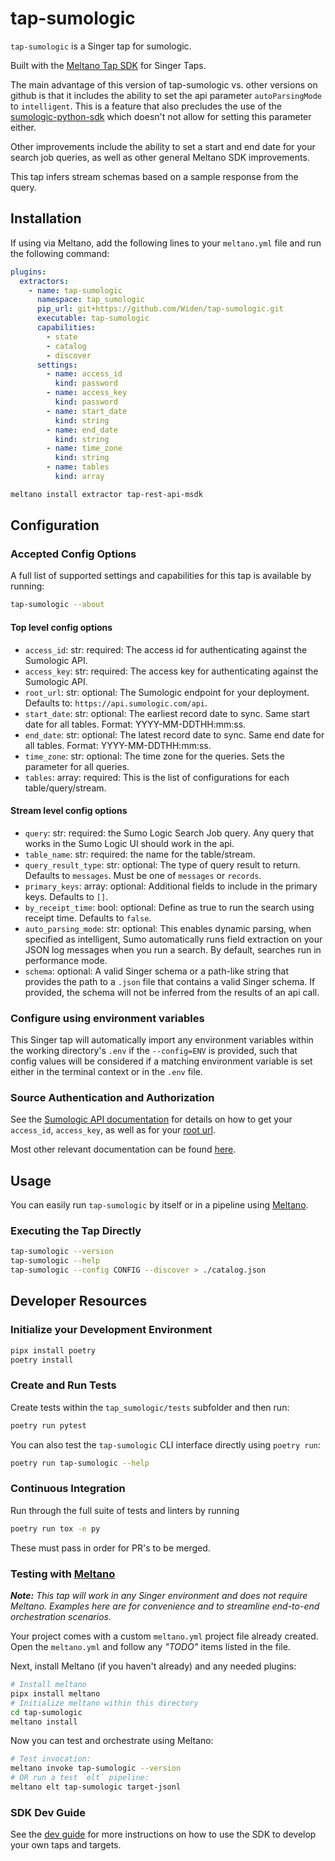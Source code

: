 # tap-sumologic

`tap-sumologic` is a Singer tap for sumologic.

Built with the [Meltano Tap SDK](https://sdk.meltano.com) for Singer Taps.

The main advantage of this version of tap-sumologic vs. other versions on github is that it
includes the ability to set the api parameter `autoParsingMode` to `intelligent`. This is a
feature that also precludes the use of the [sumologic-python-sdk](https://github.com/SumoLogic/sumologic-python-sdk)
which doesn't not allow for setting this parameter either.

Other improvements include the ability to set a start and end date for your search job 
queries, as well as other general Meltano SDK improvements.

This tap infers stream schemas based on a sample response from the query.

## Installation

If using via Meltano, add the following lines to your `meltano.yml` file and run the following command:

```yaml
plugins:
  extractors:
    - name: tap-sumologic
      namespace: tap_sumologic
      pip_url: git+https://github.com/Widen/tap-sumologic.git
      executable: tap-sumologic
      capabilities:
        - state
        - catalog
        - discover
      settings:
        - name: access_id
          kind: password
        - name: access_key
          kind: password
        - name: start_date
          kind: string
        - name: end_date
          kind: string
        - name: time_zone
          kind: string
        - name: tables
          kind: array

```

```bash
meltano install extractor tap-rest-api-msdk
```

## Configuration

### Accepted Config Options

A full list of supported settings and capabilities for this
tap is available by running:

```bash
tap-sumologic --about
```

#### Top level config options
- `access_id`: str: required: The access id for authenticating against the Sumologic API.
- `access_key`: str: required: The access key for authenticating against the Sumologic API.
- `root_url`: str: optional: The Sumologic endpoint for your deployment. Defaults to: `https://api.sumologic.com/api`. 
- `start_date`: str: optional: The earliest record date to sync. Same start date for all tables. Format: YYYY-MM-DDTHH:mm:ss.
- `end_date`: str: optional: The latest record date to sync. Same end date for all tables. Format: YYYY-MM-DDTHH:mm:ss.
- `time_zone`: str: optional: The time zone for the queries. Sets the parameter for all queries.
- `tables`: array: required: This is the list of configurations for each table/query/stream.

#### Stream level config options
- `query`: str: required: the Sumo Logic Search Job query. Any query that works in the Sumo Logic UI should work in the api.
- `table_name`: str: required: the name for the table/stream.
- `query_result_type`: str: optional: The type of query result to return. Defaults to `messages`. Must be one of `messages` or `records`.
- `primary_keys`: array: optional: Additional fields to include in the primary keys. Defaults to `[]`.
- `by_receipt_time`: bool: optional: Define as true to run the search using receipt time. Defaults to `false`.
- `auto_parsing_mode`: str: optional: This enables dynamic parsing, when specified as 
  intelligent, Sumo automatically runs field extraction on your JSON log messages when 
  you run a search. By default, searches run in performance mode.
- `schema`: optional: A valid Singer schema or a path-like string that provides
  the path to a `.json` file that contains a valid Singer schema. If provided,
  the schema will not be inferred from the results of an api call.


### Configure using environment variables

This Singer tap will automatically import any environment variables within the working directory's
`.env` if the `--config=ENV` is provided, such that config values will be considered if a matching
environment variable is set either in the terminal context or in the `.env` file.

### Source Authentication and Authorization

See the [Sumologic API documentation](https://help.sumologic.com/APIs/General-API-Information/API-Authentication) 
for details on how to get your `access_id`, `access_key`, as well as for your 
[root url](https://help.sumologic.com/APIs/General-API-Information/Sumo-Logic-Endpoints-by-Deployment-and-Firewall-Security).

Most other relevant documentation can be found 
[here](https://help.sumologic.com/APIs/Search-Job-API/About-the-Search-Job-API).

## Usage

You can easily run `tap-sumologic` by itself or in a pipeline using [Meltano](https://meltano.com/).

### Executing the Tap Directly

```bash
tap-sumologic --version
tap-sumologic --help
tap-sumologic --config CONFIG --discover > ./catalog.json
```

## Developer Resources

### Initialize your Development Environment

```bash
pipx install poetry
poetry install
```

### Create and Run Tests

Create tests within the `tap_sumologic/tests` subfolder and
  then run:

```bash
poetry run pytest
```

You can also test the `tap-sumologic` CLI interface directly using `poetry run`:

```bash
poetry run tap-sumologic --help
```

### Continuous Integration
Run through the full suite of tests and linters by running

```bash
poetry run tox -e py
```

These must pass in order for PR's to be merged.


### Testing with [Meltano](https://www.meltano.com)

_**Note:** This tap will work in any Singer environment and does not require Meltano.
Examples here are for convenience and to streamline end-to-end orchestration scenarios._

Your project comes with a custom `meltano.yml` project file already created. Open the `meltano.yml` and follow any _"TODO"_ items listed in
the file.

Next, install Meltano (if you haven't already) and any needed plugins:

```bash
# Install meltano
pipx install meltano
# Initialize meltano within this directory
cd tap-sumologic
meltano install
```

Now you can test and orchestrate using Meltano:

```bash
# Test invocation:
meltano invoke tap-sumologic --version
# OR run a test `elt` pipeline:
meltano elt tap-sumologic target-jsonl
```

### SDK Dev Guide

See the [dev guide](https://sdk.meltano.com/en/latest/dev_guide.html) for more instructions on how to use the SDK to
develop your own taps and targets.
